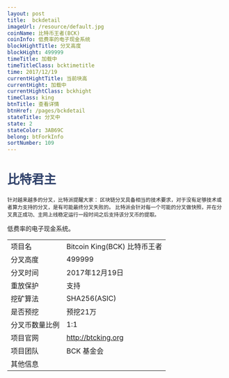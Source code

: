 ```yaml
---
layout: post
title:  bckdetail
imageUrl: /resource/default.jpg
coinName: 比特币王者(BCK)
coinInfo: 低费率的电子现金系统
blockHightTitle: 分叉高度
blockHight: 499999
timeTitle: 加载中
timeTitleClass: bcktimetitle
time: 2017/12/19
currentHightTitle: 当前块高
currentHight: 加载中
currentHightClass: bckhight
timeClass: king
btnTitle: 查看详情
btnHref: /pages/bckdetail
stateTitle: 分叉中
state: 2
stateColor: 3AB69C
belong: btForkInfo
sortNumber: 109
---
```

<h1 style="color: #2F416A">比特君主</h1>
<small>针对越来越多的分叉，比特派提醒大家：
       区块链分叉具备相当的技术要求，对于没有足够技术或者算力支持的分叉，是有可能最终分叉失败的。
       比特派会针对每一个可能的分叉做快照，并在分叉真正成功、主网上线稳定运行一段时间之后支持该分叉币的提取。
</small>
<p>低费率的电子现金系统。
</p>
<table class="center">
  <tbody>
    <tr>
        <td class="tablehalf">项目名</td>
        <td class="tablehalf">Bitcoin King(BCK) 比特币王者</td>
    </tr>
    <tr>
        <td>分叉高度</td>
        <td>499999</td>
    </tr>
    <tr>
        <td>分叉时间</td>
        <td>2017年12月19日</td>
    </tr>
    <tr>
        <td>重放保护</td>
        <td>支持</td>
    </tr>
    <tr>
        <td>挖矿算法</td>
        <td>SHA256(ASIC)</td>
    </tr>
    <tr>
        <td>是否预挖</td>
        <td>预挖21万</td>
    </tr>
    <tr>
        <td>分叉币数量比例</td>
        <td>1:1</td>
    </tr>
    <tr>
        <td>项目官网</td>
        <td><a href="http://btcking.org/" target="_blank">http://btcking.org</a></td>
    </tr>
    <tr>
        <td>项目团队</td>
        <td>BCK 基金会</td>
    </tr>
    <tr>
        <td>其他信息</td>
        <td></td>
    </tr>
  </tbody>
</table>